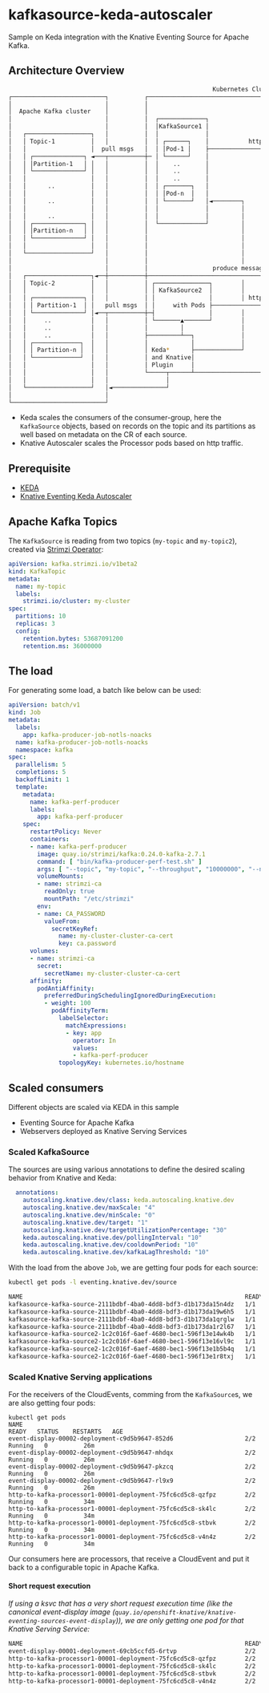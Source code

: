 # kafkasource-keda-autoscaler

Sample on Keda integration with the Knative Eventing Source for Apache Kafka.

## Architecture Overview

```bash
                                                         Kubernetes Cluster
┌──────────────────────────┐          ┌───────────────────────────────────────────────────────────────────────────────────┐
│                          │          │                                                                                   │
│  Apache Kafka cluster    │          │                                                                                   │
│                          │          │  ┌─────────────┐                                     ┌──────────────┐             │
│                          │          │  │KafkaSource1 │                                     │ Processor1   │             │
│   ┌──────────────────┐   │          │  │             │                                     │              │             │
│   │ Topic-1          │   │          │  │ ┌──────┐    │           http post of CloudEvents  │ ┌──────────┐ │             │
│   │                  │  pull msgs   │  │ │Pod-1 │    ├────────────────────────────────────►│ │ Pod-1    │ │             │
│   │ ┌──────────────┐ ◄───┬──────────┼─ │ └──────┘    │                                     │ └──────────┘ │             │
│   │ │Partition-1   │ │   │          │  │    ..       │                                     │    ..        │             │
│   │ └──────────────┘ │   │          │  │    ..       │                                     │    ..        │             │
│   │                  │   │          │  │    ..       │                                     │ ┌──────────┐ │             │
│   │      ..          │   │          │  │ ┌───────┐   │                                     │ │ Pod-n    │ │             │
│   │                  │   │          │  │ │Pod-n  │   │                                     │ └──────────┘ │             │
│   │      ..          │   │          │  │ └───────┘   │◄────────┐                           │              │             │
│   │                  │   │          │  │             │         │                           │              │             │
│   │      ..          │   │          │  │             │         │                           │              │             │
│   │ ┌──────────────┐ │   │          │  └─────────────┘         │                           │              │             │
│   │ │Partition-n   │ │   │          │                          │                           └────┬─────────┘             │
│   │ └──────────────┘ │   │          │                          │                                │                       │
│   │                  │   │          │                          │                                │                       │
│   └──────────────────┘   │          │                          │                                │                       │
│                          │          │                          │                                │                       │
│                          │          │                  produce messages to topic-2              │                       │
│   ┌──────────────────┐◄──┼──────────┼───────────────────────────────────────────────────────────┘                       │
│   │ Topic-2          │   │          │ ┌───────────────┐        │                                                        │
│   │                  │   │          │ │ KafkaSource2  │        │                       ┌───────────────────┐            │
│   │ ┌──────────────┐ │   │          │ │               │        │ http post of CEs      │ Processor2        │            │
│   │ │ Partition-1  │ │   pull msgs  │ │     with Pods ├───────────────────────────────►│                   │            │
│   │ └──────────────┘ │◄──┬──────────┼─┤               │        │                       │    with Pods      │            │
│   │     ..           │   │          │ └───────▲───────┘        │                       │                   │            │
│   │     ..           │   │          │         │                │                       └───────────────────┘            │
│   │     ..           │   │          ├─────────┴──┐             │                                                        │
│   │ ┌─────────────┐  │   │          │            │             │                                                        │
│   │ │ Partition-n │  │   │          │ Keda*      ├─────────────┘                                                        │
│   │ └─────────────┘  │   │          │ and Knative│                                                                      │
│   │                  │   │          │ Plugin     │                                                                      │
│   │                  │   │          └─────┬──────┴──────────────────────────────────────────────────────────────────────┘
│   │                  │   │                │
│   └──────────────────┘   │◄───────────────┘
│                          │
└──────────────────────────┘
```

* Keda scales the consumers of the consumer-group, here the `KafkaSource` objects, based on records on the topic and its partitions as well based on metadata on the CR of each source.
* Knative Autoscaler scales the Processor pods based on http traffic.

## Prerequisite

* [KEDA](https://keda.sh/docs/2.4/deploy/#yaml)
* [Knative Eventing Keda Autoscaler](https://github.com/knative-sandbox/eventing-autoscaler-keda)

## Apache Kafka Topics

The `KafkaSource` is reading from two topics (`my-topic` and `my-topic2`), created via [Strimzi Operator]():

```yaml
apiVersion: kafka.strimzi.io/v1beta2
kind: KafkaTopic
metadata:
  name: my-topic
  labels:
    strimzi.io/cluster: my-cluster
spec:
  partitions: 10
  replicas: 3
  config:
    retention.bytes: 53687091200
    retention.ms: 36000000
```

## The load

For generating some load, a batch like below can be used:

```yaml
apiVersion: batch/v1
kind: Job
metadata:
  labels:
    app: kafka-producer-job-notls-noacks
  name: kafka-producer-job-notls-noacks
  namespace: kafka
spec:
  parallelism: 5
  completions: 5
  backoffLimit: 1
  template:
    metadata:
      name: kafka-perf-producer
      labels:
        app: kafka-perf-producer
    spec:
      restartPolicy: Never
      containers:
      - name: kafka-perf-producer
        image: quay.io/strimzi/kafka:0.24.0-kafka-2.7.1
        command: [ "bin/kafka-producer-perf-test.sh" ]
        args: [ "--topic", "my-topic", "--throughput", "10000000", "--num-records", "1000000", "--producer-props", "bootstrap.servers=my-cluster-kafka-bootstrap:9092", "--record-size", "1000" ]
        volumeMounts:
        - name: strimzi-ca
          readOnly: true
          mountPath: "/etc/strimzi"
        env:
        - name: CA_PASSWORD
          valueFrom:
            secretKeyRef:
              name: my-cluster-cluster-ca-cert
              key: ca.password
      volumes:
      - name: strimzi-ca
        secret:
          secretName: my-cluster-cluster-ca-cert
      affinity:
        podAntiAffinity:
          preferredDuringSchedulingIgnoredDuringExecution:
          - weight: 100
            podAffinityTerm:
              labelSelector:
                matchExpressions:
                - key: app
                  operator: In
                  values:
                  - kafka-perf-producer
              topologyKey: kubernetes.io/hostname
```

## Scaled consumers

Different objects are scaled via KEDA in this sample

* Eventing Source for Apache Kafka
* Webservers deployed as Knative Serving Services

### Scaled KafkaSource

The sources are using various annotations to define the desired scaling behavior from Knative and Keda:

```yaml
  annotations:
    autoscaling.knative.dev/class: keda.autoscaling.knative.dev
    autoscaling.knative.dev/maxScale: "4"
    autoscaling.knative.dev/minScale: "0"
    autoscaling.knative.dev/target: "1"
    autoscaling.knative.dev/targetUtilizationPercentage: "30"
    keda.autoscaling.knative.dev/pollingInterval: "10"
    keda.autoscaling.knative.dev/cooldownPeriod: "10"
    keda.autoscaling.knative.dev/kafkaLagThreshold: "10"
```

With the load from the above `Job`, we are getting four pods for each source:

```bash
kubectl get pods -l eventing.knative.dev/source

NAME                                                              READY   STATUS    RESTARTS   AGE
kafkasource-kafka-source-2111bdbf-4ba0-4dd8-bdf3-d1b173da15n4dz   1/1     Running   0          33m
kafkasource-kafka-source-2111bdbf-4ba0-4dd8-bdf3-d1b173da19w6h5   1/1     Running   0          33m
kafkasource-kafka-source-2111bdbf-4ba0-4dd8-bdf3-d1b173da1qrglw   1/1     Running   0          34m
kafkasource-kafka-source-2111bdbf-4ba0-4dd8-bdf3-d1b173da1r2l67   1/1     Running   0          33m
kafkasource-kafka-source2-1c2c016f-6aef-4680-bec1-596f13e14wk4b   1/1     Running   0          33m
kafkasource-kafka-source2-1c2c016f-6aef-4680-bec1-596f13e16vl9c   1/1     Running   0          33m
kafkasource-kafka-source2-1c2c016f-6aef-4680-bec1-596f13e1b5b4q   1/1     Running   0          33m
kafkasource-kafka-source2-1c2c016f-6aef-4680-bec1-596f13e1r8txj   1/1     Running   0          33m
```

### Scaled Knative Serving applications

For the receivers of the CloudEvents, comming from the `KafkaSource`s, we are also getting four pods: 

```
kubectl get pods
NAME                                                              READY   STATUS    RESTARTS   AGE
event-display-00002-deployment-c9d5b9647-852d6                    2/2     Running   0          26m
event-display-00002-deployment-c9d5b9647-mhdqx                    2/2     Running   0          26m
event-display-00002-deployment-c9d5b9647-pkzcq                    2/2     Running   0          26m
event-display-00002-deployment-c9d5b9647-rl9x9                    2/2     Running   0          26m
http-to-kafka-processor1-00001-deployment-75fc6cd5c8-qzfpz        2/2     Running   0          34m
http-to-kafka-processor1-00001-deployment-75fc6cd5c8-sk4lc        2/2     Running   0          34m
http-to-kafka-processor1-00001-deployment-75fc6cd5c8-stbvk        2/2     Running   0          34m
http-to-kafka-processor1-00001-deployment-75fc6cd5c8-v4n4z        2/2     Running   0          34m
```

Our consumers here are processors, that receive a CloudEvent and put it back to a configurable topic in Apache Kafka.

#### Short request execution

_If using a ksvc that has a very short request execution time (like the canonical event-display image (`quay.io/openshift-knative/knative-eventing-sources-event-display`)), we are only getting one pod for that Knative Serving Service:_

```bash
NAME                                                              READY   STATUS    RESTARTS   AGE
event-display-00001-deployment-69cb5ccfd5-6rtvp                   2/2     Running   0          5m15s
http-to-kafka-processor1-00001-deployment-75fc6cd5c8-qzfpz        2/2     Running   0          5m54s
http-to-kafka-processor1-00001-deployment-75fc6cd5c8-sk4lc        2/2     Running   0          5m54s
http-to-kafka-processor1-00001-deployment-75fc6cd5c8-stbvk        2/2     Running   0          5m54s
http-to-kafka-processor1-00001-deployment-75fc6cd5c8-v4n4z        2/2     Running   0          5m54s
```
